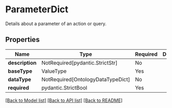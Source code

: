# ParameterDict

Details about a parameter of an action or query.

## Properties
| Name | Type | Required | Description |
| ------------ | ------------- | ------------- | ------------- |
**description** | NotRequired[pydantic.StrictStr] | No |  |
**baseType** | ValueType | Yes |  |
**dataType** | NotRequired[OntologyDataTypeDict] | No |  |
**required** | pydantic.StrictBool | Yes |  |


[[Back to Model list]](../../../../README.md#models-v1-link) [[Back to API list]](../../../../README.md#apis-v1-link) [[Back to README]](../../../../README.md)
